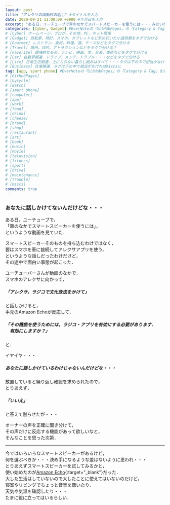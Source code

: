 ```yaml
---
layout: post
title: "アレクサの誤動作の話し" #タイトルを入力
date: 2020-09-21 11:00:00 +0900 #年月日を入力
excerpt: "ある日，ユーチューブで車のなかでスパートスピーカーを使うには・・・みたいな動画を見ていたら，突然，部屋の中のAmazon Echoが勝手にアクティベートされて・・・" #home画面でタイトルの下に表示される短文を入力
categories: [Cyber, Gadget] #EverNoteの「GitHubPages」の「Category & Tag」を参照
# [Cyber] ホームページ，ブログ，その他，PC，ネット関係
# [Gadget] 自転車，時計，スマホ，タブレットなど気の利いた小道具類をタグで分ける
# [Gourmet] レストラン，食材，料理，酒，チーズなどをタグで分ける
# [Travel] 場所，目的，アトラクションなどをタグで分ける？
# [Favorite] 趣味的なもの．テレビ，映画，本，音楽，美術などをタグで分ける
# [Car] 自動車関連．ドライブ，メンテ，トラブル・・・などをタグで分ける
# [Life] 日常生活関連．上に入らない暮らし絡みはすべて・・・タグは下の中で相当がなければmiscsに
# [Business] 仕事関連．タグは下の中で相当がなければmiscsに
tag: [app, spart phone] #EverNoteの「GitHubPages」の「Category & Tag」を参照
# [GitHubPages]
# [bycycle]
# [watch]
# [smart phone]
# [computer]
# [app]
# [work]
# [food]
# [drink]
# [cheese]
# [brand]
# [shop]
# [restaurant]
# [art]
# [book]
# [music]
# [movie]
# [television]
# [fitness]
# [sport]
# [drive]
# [maintenance]
# [trouble]
# [miscs]
comments: true
---
```


### あなたに話しかけてないんだけどな・・・

ある日，ユーチューブで，  
「車のなかでスマートスピーカーを使うには」，  
というような動画を見ていた．

スマートスピーカーそのものを持ち込むわけではなく，  
要はスマホを車に接続してアレクサアプリを使う，  
というような話しだったわけだけど，  
その途中で面白い事態が起こった．

ユーチューバーさんが動画のなかで，  
スマホのアレクサに向かって，

##### 「アレクサ，ラジコで文化放送をかけて」

と話しかけると，  
手元のAmazon Echoが反応して，

##### 「その機能を使うためには，ラジコ・アプリを有効にする必要があります．<br />　有効にしますか？」

と．

イヤイヤ・・・
##### あなたに話しかけているわけじゃないんだけどな・・・

放置していると繰り返し確認を求められたので，  
とりあえず，
##### 「いいえ」
と答えて黙らせたが・・・

オーナーの声を正確に聞き分けて，  
その声だけに反応する機能があって欲しいなと，  
そんなことを思った次第．

*****

今ではいろいろなスマートスピーカーがあるけど，  
何を選ぶべきか・・・決め手になるような差はないように思われ・・・  
とりあえずスマートスピーカーを試してみるかと，  
使い始めたのが[Amazon Echo](https://amzn.to/34UqWsG){:target="_blank"}だった．  
大した生活はしていないので大したことに使えてはいないのだけど，  
寝室やリビングでちょっと音楽を聴いたり，  
天気や気温を確認したり・・・  
たまに役に立ってはいるらしい．
